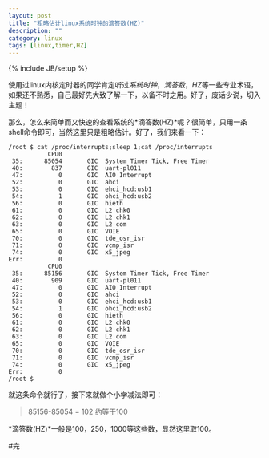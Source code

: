 ```yaml
---
layout: post
title: "粗略估计linux系统时钟的滴答数(HZ)"
description: ""
category: linux
tags: [linux,timer,HZ]
---
```

{% include JB/setup %}

使用过linux内核定时器的同学肯定听过*系统时钟*，*滴答数*，*HZ*等一些专业术语，如果还不熟悉，自己最好先大致了解一下，以备不时之用。好了，废话少说，切入主题！  

那么，怎么来简单而又快速的查看系统的*滴答数(HZ)*呢？很简单，只用一条shell命令即可，当然这里只是粗略估计。好了，我们来看一下：  

	/root $ cat /proc/interrupts;sleep 1;cat /proc/interrupts
	           CPU0       
	 35:      85054       GIC  System Timer Tick, Free Timer
	 40:        837       GIC  uart-pl011
	 47:          0       GIC  AIO Interrupt
	 52:          0       GIC  ahci
	 53:          0       GIC  ehci_hcd:usb1
	 54:          1       GIC  ohci_hcd:usb2
	 56:          0       GIC  hieth
	 61:          0       GIC  L2 chk0
	 62:          0       GIC  L2 chk1
	 63:          0       GIC  L2 com
	 65:          0       GIC  VOIE
	 70:          0       GIC  tde_osr_isr
	 71:          0       GIC  vcmp_isr
	 74:          0       GIC  x5_jpeg
	Err:          0
	           CPU0       
	 35:      85156       GIC  System Timer Tick, Free Timer
	 40:        909       GIC  uart-pl011
	 47:          0       GIC  AIO Interrupt
	 52:          0       GIC  ahci
	 53:          0       GIC  ehci_hcd:usb1
	 54:          1       GIC  ohci_hcd:usb2
	 56:          0       GIC  hieth
	 61:          0       GIC  L2 chk0
	 62:          0       GIC  L2 chk1
	 63:          0       GIC  L2 com
	 65:          0       GIC  VOIE
	 70:          0       GIC  tde_osr_isr
	 71:          0       GIC  vcmp_isr
	 74:          0       GIC  x5_jpeg
	Err:          0
	/root $   

就这条命令就行了，接下来就做个小学减法即可：  

>85156-85054 = 102 约等于100  

*滴答数(HZ)*一般是100，250，1000等这些数，显然这里取100。  

#完